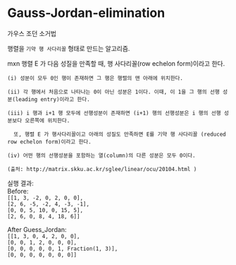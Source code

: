 # Gauss-Jordan-elimination
가우스 조던 소거법

행렬을 `기약 행 사다리꼴` 형태로 만드는 알고리즘.

mxn 행렬 E 가 다음 성질을 만족할 때, 행 사다리꼴(row echelon form)이라고 한다.

    (i) 성분이 모두 0인 행이 존재하면 그 행은 행렬의 맨 아래에 위치한다.
    
    (ii) 각 행에서 처음으로 나타나는 0이 아닌 성분은 1이다. 이때, 이 1을 그 행의 선행 성분(leading entry)이라고 한다.
    
    (iii) i 행과 i+1 행 모두에 선행성분이 존재하면 (i+1) 행의 선행성분은 i 행의 선행 성분보다 오른쪽에 위치한다.
    
      또, 행렬 E 가 행사다리꼴이고 아래의 성질도 만족하면 E를 기약 행 사다리꼴 (reduced row echelon form)이라고 한다.
    
    (iv) 어떤 행의 선행성분을 포함하는 열(column)의 다른 성분은 모두 0이다.
    
    (출처: http://matrix.skku.ac.kr/sglee/linear/ocu/20104.html )
          
실행 결과:  
Before:  
    `[[1, 3, -2, 0, 2, 0, 0],`  
     `[2, 6, -5, -2, 4, -3, -1],`  
     `[0, 0, 5, 10, 0, 15, 5],`  
     `[2, 6, 0, 8, 4, 18, 6]]`  
 
After Guess_Jordan:  
    `[[1, 3, 0, 4, 2, 0, 0],`  
     `[0, 0, 1, 2, 0, 0, 0],`  
     `[0, 0, 0, 0, 0, 1, Fraction(1, 3)],`  
     `[0, 0, 0, 0, 0, 0, 0]]`
     
